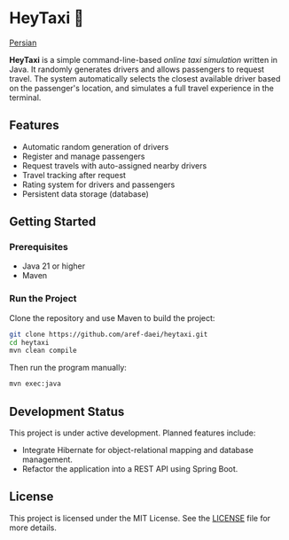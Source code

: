 # HeyTaxi 🚖

[Persian](README.fa.md)

**HeyTaxi** is a simple command-line-based *online taxi simulation* written in Java. It randomly generates drivers and allows passengers to request travel. The system automatically selects the closest available driver based on the passenger's location, and simulates a full travel experience in the terminal.

## Features

- Automatic random generation of drivers
- Register and manage passengers
- Request travels with auto-assigned nearby drivers
- Travel tracking after request
- Rating system for drivers and passengers
- Persistent data storage (database)

## Getting Started

### Prerequisites
- Java 21 or higher
- Maven

### Run the Project

Clone the repository and use Maven to build the project:

```bash
git clone https://github.com/aref-daei/heytaxi.git
cd heytaxi
mvn clean compile
```

Then run the program manually:

```bash
mvn exec:java
```

## Development Status

This project is under active development. Planned features include:

- Integrate Hibernate for object-relational mapping and database management.
- Refactor the application into a REST API using Spring Boot.

## License

This project is licensed under the MIT License. See the [LICENSE](LICENSE.txt) file for more details.
